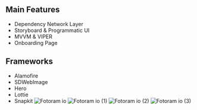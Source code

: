 

## Main Features
* Dependency Network Layer
* Storyboard & Programmatic UI 
* MVVM & VIPER
* Onboarding Page

## Frameworks
- Alamofire
- SDWebImage
- Hero
- Lottie
- Snapkit
![Fotoram io](https://user-images.githubusercontent.com/115572997/218600221-fb2d57d5-01eb-44fb-bf7d-3784cde45aa3.jpg)
![Fotoram io (1)](https://user-images.githubusercontent.com/115572997/218601777-3ee72fcd-34f8-47b4-96cc-3cd6c77d028d.jpg)
![Fotoram io (2)](https://user-images.githubusercontent.com/115572997/218601782-ac3bcc8f-aa3a-4492-8529-abca8e0efc67.jpg)
![Fotoram io (3)](https://user-images.githubusercontent.com/115572997/218601787-e6a23778-3bd8-4b42-a186-29cda87724bd.jpg)



